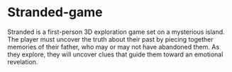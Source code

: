 # Stranded-game
Stranded is a first-person 3D exploration game set on a mysterious island. The player must uncover the truth about their past by piecing together memories of their father, who may or may not have abandoned them. As they explore, they will uncover clues that guide them toward an emotional revelation.
